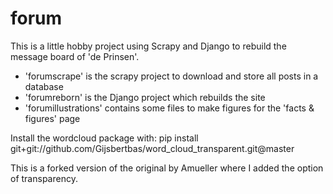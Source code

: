 # forum
This is a little hobby project using Scrapy and Django to rebuild the message board of 'de Prinsen'.

* 'forumscrape' is the scrapy project to download and store all posts in a database
* 'forumreborn' is the Django project which rebuilds the site
* 'forumillustrations' contains some files to make figures for the 'facts & figures' page

Install the wordcloud package with:
pip install git+git://github.com/Gijsbertbas/word_cloud_transparent.git@master

This is a forked version of the original by Amueller where I added the option of transparency.
